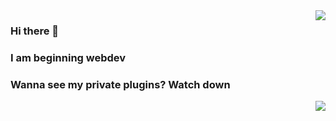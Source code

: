 <img align="right" src="https://github-readme-stats.vercel.app/api?username=RaidoNek&count_private=true&show_icons=true&text_color=718096&bg_color=ffffff" />

### Hi there 👋
### I am beginning webdev
### Wanna see my private plugins? Watch down

<img align="right" src="https://github-readme-stats.vercel.app/api?username=RaidoNek&show_icons=true&theme=dark" />

<!--
**RaidoNek/RaidoNek** is a ✨ _special_ ✨ repository because its `README.md` (this file) appears on your GitHub profile.

Here are some ideas to get you started:

- 🔭 I’m currently working on ...
- 🌱 I’m currently learning ...
- 👯 I’m looking to collaborate on ...
- 🤔 I’m looking for help with ...
- 💬 Ask me about ...
- 📫 How to reach me: ...
- 😄 Pronouns: ...
- ⚡ Fun fact: ...
-->
